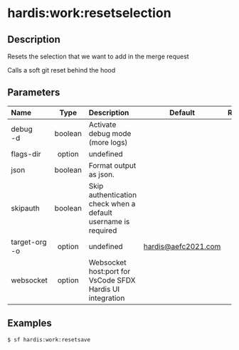 <!-- This file has been generated with command 'sf hardis:doc:plugin:generate'. Please do not update it manually or it may be overwritten -->
# hardis:work:resetselection

## Description

Resets the selection that we want to add in the merge request

Calls a soft git reset behind the hood  


## Parameters

|Name|Type|Description|Default|Required|Options|
|:---|:--:|:----------|:-----:|:------:|:-----:|
|debug<br/>-d|boolean|Activate debug mode (more logs)||||
|flags-dir|option|undefined||||
|json|boolean|Format output as json.||||
|skipauth|boolean|Skip authentication check when a default username is required||||
|target-org<br/>-o|option|undefined|hardis@aefc2021.com|||
|websocket|option|Websocket host:port for VsCode SFDX Hardis UI integration||||

## Examples

```shell
$ sf hardis:work:resetsave
```


